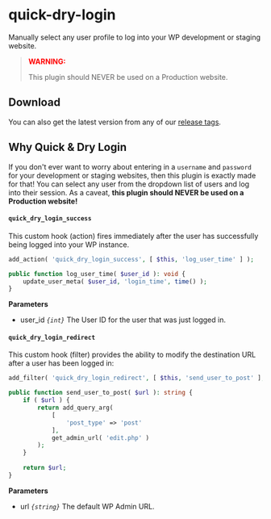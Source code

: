 # quick-dry-login

Manually select any user profile to log into your WP development or staging website.

> <span style="color:red">**WARNING:**</span>
>
> This plugin should NEVER be used on a Production website.

## Download

You can also get the latest version from any of our [release tags](https://github.com/badasswp/quick-dry-login/releases).

## Why Quick & Dry Login

If you don't ever want to worry about entering in a `username` and `password` for your development or staging websites, then this plugin is exactly made for that! You can select any user from the dropdown list of users and log into their session. As a caveat, __this plugin should NEVER be used on a Production website!__

#### `quick_dry_login_success`

This custom hook (action) fires immediately after the user has successfully being logged into your WP instance.

```php
add_action( 'quick_dry_login_success', [ $this, 'log_user_time' ] );

public function log_user_time( $user_id ): void {
	update_user_meta( $user_id, 'login_time', time() );
}
```

**Parameters**

- user_id _`{int}`_ The User ID for the user that was just logged in.

#### `quick_dry_login_redirect`

This custom hook (filter) provides the ability to modify the destination URL after a user has been logged in:

```php
add_filter( 'quick_dry_login_redirect', [ $this, 'send_user_to_post' ], 10 );

public function send_user_to_post( $url ): string {
	if ( $url ) {
		return add_query_arg(
			[
				'post_type' => 'post'
			],
			get_admin_url( 'edit.php' )
		);
	}
	
	return $url;
}
```

**Parameters**

- url _`{string}`_ The default WP Admin URL.